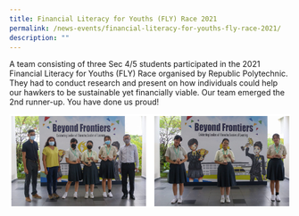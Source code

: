 ```yaml
---
title: Financial Literacy for Youths (FLY) Race 2021
permalink: /news-events/financial-literacy-for-youths-fly-race-2021/
description: ""
---
```

A team consisting of three Sec 4/5 students participated in the 2021 Financial Literacy for Youths (FLY) Race organised by Republic Polytechnic. They had to conduct research and present on how individuals could help our hawkers to be sustainable yet financially viable. Our team emerged the 2nd runner-up. You have done us proud!

![Financial Literacy for Youths (FLY) Race 2021](/images/Financial%20Literacy%20for%20Youths%20(FLY)%20Race%202021.png)